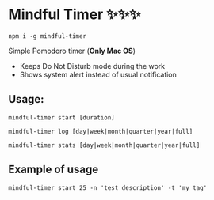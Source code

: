 # Mindful Timer ✨✨✨

`npm i -g mindful-timer`

Simple Pomodoro timer (**Only Mac OS**)
- Keeps Do Not Disturb mode during the work
- Shows system alert instead of usual notification

## Usage: 
`mindful-timer start [duration]`

`mindful-timer log [day|week|month|quarter|year|full]`

`mindful-timer stats [day|week|month|quarter|year|full]`

## Example of usage
`mindful-timer start 25 -n 'test description' -t 'my tag'`
